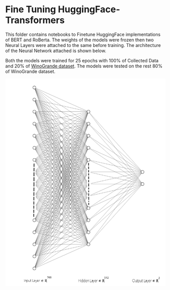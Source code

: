 # Fine Tuning HuggingFace-Transformers

This folder contains notebooks to Finetune HuggingFace implementations of BERT and RoBerta. The weights of the models were frozen then two Neural Layers were attached to the same before training.
The architecture of the Neural Network attached is shown below.

Both the models were trained for 25 epochs with 100% of Collected Data and 20% of [WinoGrande dataset](https://winogrande.allenai.org/). The models were tested on the rest 80% of WinoGrande dataset.

![](FineTuneNN.png)



